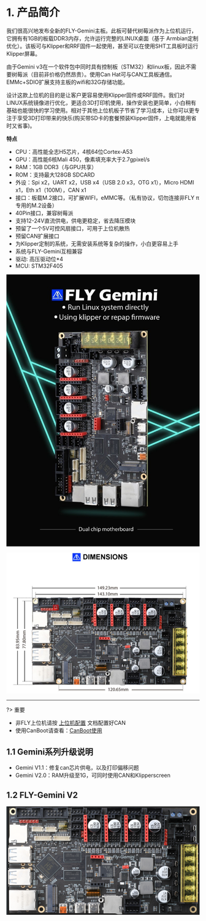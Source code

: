 # 1. 产品简介

我们很高兴地发布全新的FLY-Gemini主板。此板可替代树莓派作为上位机运行，它拥有有1GB的板载DDR3内存，允许运行完整的LINUX桌面（基于 Armbian定制优化）。该板可与Klipper和RRF固件一起使用，甚至可以在使用SHT工具板时运行Klipper屏幕。

由于Gemini v3在一个软件包中同时具有控制板（STM32）和linux板，因此不需要树莓派（目前非价格仍然昂贵）。使用Can Hat可与CAN工具板通信。EMMc+SDIO扩展支持主板的wifi和32G存储功能。

设计这款上位机的目的是让客户更容易使用Klipper固件或RRF固件。我们对LINUX系统镜像进行优化，更适合3D打印机使用，操作安装也更简单，小白稍有基础也能很快的学习使用。相对于其他上位机板子节省了学习成本，让你可以更专注于享受3D打印带来的快乐(购买带SD卡的套餐预装Klipper固件，上电就能用省时又省事)。

**特点**

* CPU：高性能全志H5芯片，4核64位Cortex-A53
* GPU：高性能6核Mali 450，像素填充率大于2.7gpixel/s
* RAM：1GB DDR3（与GPU共享）
* ROM：支持最大128GB SDCARD
* 外设：Spi x2，UART x2，USB x4（USB 2.0 x3，OTG x1），Micro HDMI x1，Eth x1（100M），CAN x1
* 接口：板载M.2接口，可扩展WIFI，eMMC等。（私有协议，切勿连接非FLY π专用的M.2设备）
* 40Pin接口，兼容树莓派
* 支持12-24V直流供电，供电更稳定，省去降压模块
* 预留了一个5V可控风扇接口，可用于上位机散热
* 预留CAN扩展接口
* 为Klipper定制的系统，无需安装系统等复杂的操作，小白更容易上手
* 系统与FLY-Gemini互相兼容
* 驱动: 高压驱动位*4
* MCU: STM32F405

<img src="../../images/boards/fly_gemini_v2/Geminiv2.jpg" alt="Geminiv2" style="zoom:90%;" />

![size](../../images/boards/fly_gemini_v2/size.png)

----

?> 重要

* 非FLY上位机请按 [上位机配置]( "点击即可跳转") 文档配置好CAN
* 使用CanBoot请查看：[CanBoot使用](/advanced/canboot.md "点击即可跳转")

## 1.1 Gemini系列升级说明

* Gemini V1.1：修复can芯片供电，以及打印偏移问题
* Gemini V2.0：RAM升级至1G，可同时使用CAN和Klipperscreen

## 1.2 FLY-Gemini V2

![geminiv2](../../images/boards/fly_gemini_v2/geminiv2.png)